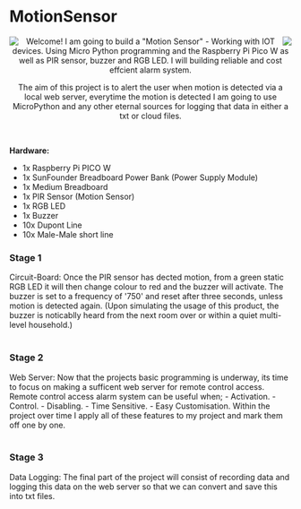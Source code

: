 # MotionSensor

<div align="center">
<img align="left" src="https://media.tenor.com/lJ3nu6akejIAAAAM/smoke-alarms-market.gif" />
<img align="right" src="https://media.tenor.com/lJ3nu6akejIAAAAM/smoke-alarms-market.gif" />

Welcome! I am going to build a "Motion Sensor" - Working with IOT devices.
Using Micro Python programming and the Raspberry Pi Pico W as well as PIR sensor, buzzer and RGB LED. I will building reliable and cost effcient alarm system. 

The aim of this project is to alert the user when motion is detected via a local web server, everytime the motion is detected I am going to use MicroPython and any other eternal sources for logging that data in either a txt or cloud files.
</div>
<br>

<b>Hardware:</b>
  - 1x Raspberry Pi PICO W
  - 1x SunFounder Breadboard Power Bank (Power Supply Module)
  - 1x Medium Breadboard
  - 1x PIR Sensor (Motion Sensor)
  - 1x RGB LED
  - 1x Buzzer
  - 10x Dupont Line
  - 10x Male-Male short line
  
<div align="left">
<h3><b>Stage 1</b></h3>
Circuit-Board:
Once the PIR sensor has dected motion, from a green static RGB LED it will then change colour to red and the buzzer will activate. The buzzer is set to a frequency of '750' and reset after three seconds, unless motion is detected again. (Upon simulating the usage of this product, the buzzer is noticablly heard from the next room over or within a quiet multi-level household.)
</div>
<br>

<div align="left">
<h3><b>Stage 2</b></h3>
Web Server:
Now that the projects basic programming is underway, its time to focus on making a sufficent web server for remote control access. Remote control access alarm system can be useful when;
  - Activation.
  - Control.
  - Disabling.
  - Time Sensitive.
  - Easy Customisation.
Within the project over time I apply all of these features to my project and mark them off one by one.
</div>
<br>

<div align="left">
<h3><b>Stage 3</b></h3>
Data Logging:
The final part of the project will consist of recording data and logging this data on the web server so that we can convert and save this into txt files.
</div>
<br>
